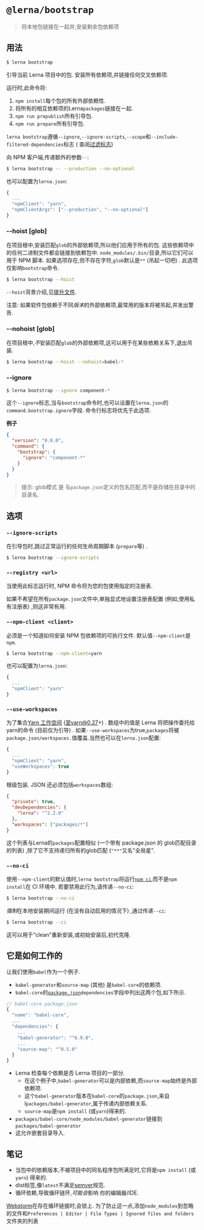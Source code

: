 # `@lerna/bootstrap`

> 将本地包链接在一起并,安装剩余包依赖项

## 用法

```sh
$ lerna bootstrap
```

引导当前 Lerna 项目中的包. 安装所有依赖项,并链接任何交叉依赖项.

运行时,此命令将:

1.  `npm install`每个包的所有外部依赖性.
2.  将所有的相互依赖项的Lerna`packages`链接在一起.
3.  `npm run prepublish`所有引导包.
4.  `npm run prepare`所有引导包.

`lerna bootstrap`遵循`--ignore`,`--ignore-scripts`,`--scope`和`--include-filtered-dependencies`标志 ( 查阅[过滤标志](https://www.npmjs.com/package/@lerna/filter-options))

向 NPM 客户端,传递额外的参数`--`:

```sh
$ lerna bootstrap -- --production --no-optional
```

也可以配置为`lerna.json`:

```js
{
  ...
  "npmClient": "yarn",
  "npmClientArgs": ["--production", "--no-optional"]
}
```

### --hoist [glob]

在项目根中,安装匹配`glob`的外部依赖项,所以他们应用于所有的包. 这些依赖项中的任何二进制文件都会链接到依赖包中. `node_modules/.bin/`目录,所以它们可以用于 NPM 脚本. 如果选项存在,但不存在字符,`glob`默认是`**` (吊起一切吧) . 此选项仅影响`bootstrap`命令.

```sh
$ lerna bootstrap --hoist
```

`--hoist`背景介绍,见[提升文件](https://github.com/lerna/lerna/blob/master/doc/hoist.md).

注意: 如果软件包依赖于不同*版本*的外部依赖项,最常用的版本将被吊起,并发出警告.

###  --nohoist [glob]

在项目根中,*不*安装匹配`glob`的外部依赖项,这可以用于在某些依赖关系下,退出吊装.

```sh
$ lerna bootstrap --hoist --nohoist=babel-*
```

### --ignore

```sh
$ lerna bootstrap --ignore component-*
```

这个`--ignore`标志,当与`bootstrap`命令时,也可以设置在`lerna.json`的`command.bootstrap.ignore`字段. 命令行标志将优先于此选项.

**例子**

```json
{
  "version": "0.0.0",
  "command": {
    "bootstrap": {
      "ignore": "component-*"
    }
  }
}
```

> 提示: glob模式 是 与`package.json`定义的包名匹配,而不是存储在目录中的目录名.

## 选项

### `--ignore-scripts`

在引导包时,跳过正常运行的任何生命周期脚本 (`prepare`等) .

```sh
$ lerna bootstrap --ignore-scripts
```

### `--registry <url>`

当使用此标志运行时, NPM 命令将为您的包使用指定的注册表.

如果不希望在所有`package.json`文件中,单独显式地设置注册表配置 (例如,使用私有注册表) ,则这非常有用.

### `--npm-client <client>`

必须是一个知道如何安装 NPM 包依赖项的可执行文件. 默认值`--npm-client`是`npm`.

```sh
$ lerna bootstrap --npm-client=yarn
```

也可以配置为`lerna.json`:

```js
{
  ...
  "npmClient": "yarn"
}
```

### `--use-workspaces`

为了集合[Yarn 工作空间](https://github.com/yarnpkg/rfcs/blob/master/implemented/0000-workspaces-install-phase-1.md) (至yarn@0.27+) . 数组中的值是 Lerna 将把操作委托给yarn的命令 (目前仅为引导) . 如果`--use-workspaces`为true,`packages`将被`package.json/workspaces.`值覆盖.当然也可以在`lerna.json`配置:

```js
{
  ...
  "npmClient": "yarn",
  "useWorkspaces": true
}
```

根级包装. JSON 还必须包括`workspaces`数组:

```json
{
  "private": true,
  "devDependencies": {
    "lerna": "^2.2.0"
  },
  "workspaces": ["packages/*"]
}
```

这个列表与Lerna的`packages`配置相似 (一个带有 package.json 的 glob匹配目录的列表) ,除了它不支持递归所有的glob匹配 (`"**"`又名"全局星".

### `--no-ci`

使用`--npm-client`的默认值时,`lerna bootstrap`将运行[`npm ci`](https://docs.npmjs.com/cli/ci),而不是`npm install`在 CI 环境中. 若要禁用此行为,请传递`--no-ci`:

```sh
$ lerna bootstrap --no-ci
```

*强制*在本地安装期间运行 (在没有自动启用的情况下) ,通过传递`--ci`:

```sh
$ lerna bootstrap --ci
```

这可以用于"clean"重新安装,或初始安装后,初代克隆.

## 它是如何工作的

让我们使用`babel`作为一个例子.

- `babel-generator`和`source-map` (其他) 是`babel-core`的依赖项.
- `babel-core`的[`package.json`](https://github.com/babel/babel/blob/13c961d29d76ccd38b1fc61333a874072e9a8d6a/packages/babel-core/package.json#L28-L47)`dependencies`字段中列出这两个包,如下所示.

```js
// babel-core package.json
{
  "name": "babel-core",
  ...
  "dependencies": {
    ...
    "babel-generator": "^6.9.0",
    ...
    "source-map": "^0.5.0"
  }
}
```

- Lerna 检查每个依赖是否 Lerna 项目的一部分.
  - 在这个例子中,`babel-generator`可以是内部依赖,而`source-map`始终是外部依赖项.
  - 这个`babel-generator`版本在`babel-core`的`package.json`,来自l`packages/babel-generator`,属于传递内部依赖关系.
  - `source-map`是`npm install` (或`yarn`)得来的.
- `packages/babel-core/node_modules/babel-generator`链接到`packages/babel-generator`
- 这允许嵌套目录导入.

## 笔记

- 当包中的依赖版本,不被项目中的同名程序包所满足时,它将是`npm install` (或`yarn`) 得来的.
- dist标签,像`latest`不满足[semver](https://semver.npmjs.com/)规范.
- 循环依赖,导致循环链环,*可能会*影响 你的编辑器/IDE.

[Webstorm](https://www.jetbrains.com/webstorm/)在存在循环链接时,会锁上. 为了防止这一点,添加`node_modules`到忽略的文件和`Preferences | Editor | File Types | Ignored files and folders`文件夹的列表
